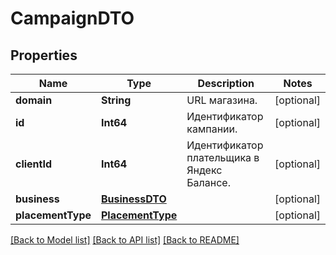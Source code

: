 # CampaignDTO

## Properties
Name | Type | Description | Notes
------------ | ------------- | ------------- | -------------
**domain** | **String** | URL магазина. | [optional] 
**id** | **Int64** | Идентификатор кампании. | [optional] 
**clientId** | **Int64** | Идентификатор плательщика в Яндекс Балансе. | [optional] 
**business** | [**BusinessDTO**](BusinessDTO.md) |  | [optional] 
**placementType** | [**PlacementType**](PlacementType.md) |  | [optional] 

[[Back to Model list]](../README.md#documentation-for-models) [[Back to API list]](../README.md#documentation-for-api-endpoints) [[Back to README]](../README.md)


